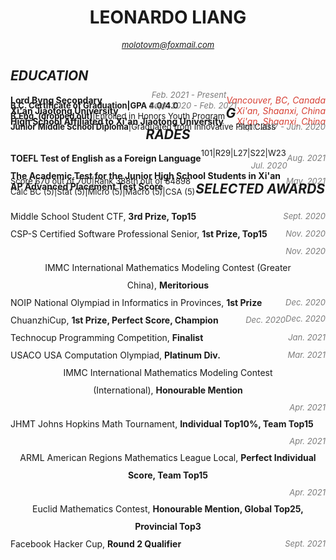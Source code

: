 <center>
    <b>
   	  <h1>
 	  LEONARDO LIANG
   	  </h1>
    </b>
</center>
<center><font size = 2><i><a href = "molotovm@foxmail.com">molotovm@foxmail.com</a></i></font></center>

<h2><i> EDUCATION</i></h2>          			

  <span style="float:right;"><font color="#D74035"><i>Vancouver, BC, Canada</i></font> </span><span style="float:left;"><b>Lord Byng Secondary</b></span>

  <p style = "line-height:0.001"><span style="float:right;"><font color="#7B7B7B" size="2"><i>Feb. 2021 - Present</i></font> </span><span style="float:left;"><font size="2"><b>B.C. Certificate of Graduation|GPA 4.0/4.0</b></font></span>
</div></p><div class="text clearfix" style="text-align:center;">  

  <span style="float:right;"><font color="#D74035"><i> </i></font> </span>  <span style="float:right;"><font color="#D74035"><i>Xi'an, Shaanxi, China </i></font> </span><span style="float:left;"><b>Xi'an Jiaotong University</b></span>

  <p style = "line-height:0.001"><span style="float:right;"><font color="#7B7B7B" size="2"><i>Sept. 2020 - Feb. 2021</i></font> </span><span style="float:left;"><font size="2"><b>B.Eng. (dropped out)</b>|Enrolled in Honors Youth Program</font></span>
</div></p><div class="text clearfix" style="text-align:center;">  

  <span style="float:right;"><font color="#D74035"><i>Xi'an, Shaanxi, China </i></font> </span><span style="float:left;"><b>High School Affiliated to Xi'an Jiaotong University</b></span>

  <p style = "line-height:0.001"><span style="float:right;"><font color="#7B7B7B" size="2"><i>Sept. 2017 - Jun. 2020</i></font> </span><span style="float:left;"><font size="2"><b>Junior Middle School Diploma</b>|Graduated from Innovative Pilot Class</font></span>
</div></p><div class="text clearfix" style="text-align:center;">  


<h2><i> GRADES </i></h2>

  <span style="float:right;"><font color="#7B7B7B" size="2"><i>Aug. 2021</i></font> </span><span style="float:left;"><b>TOEFL Test of English as a Foreign Language</b></span>

  <p style = "line-height:0.001"><span style="float:left;"><font size="2">101|R29|L27|S22|W23</font></span>
</div></p><div class="text clearfix" style="text-align:center;">  

<span style="float:right;"><font color="#7B7B7B" size="2"><i>Jul. 2020</i></font> </span><span style="float:left;"><b>The Academic Test for the Junior High School Students in Xi'an</b></span>

  <p style = "line-height:0.001">
    <span style="float:left;">
      <font size="2">Score 670 out of 700|Rank 388th out of 84898
      </font>
    </span>
	</p>

  <span style="float:right;"> </span><span style="float:left;"><b>AP Advanced Placement Test Score</b></span>

  <p style = "line-height:0.001">
    <span style="float:right;"><font color="#7B7B7B" size="2"><i>May. 2021</i></font> 
    </span>
    <span style="float:left;">
      <font size="2">Calc BC (5)|Stat (5)|Micro (5)|Macro (5)|CSA (5)</font>
    </span>
	</p>


<h2><i> SELECTED AWARDS</i></h2>

  <p style = "line-height:2"><span style="float:right;"><font color="#7B7B7B" size="2"><i>Sept. 2020</i></font> </span><span style="float:left;">Middle School Student CTF, <b>3rd Prize, Top15 </b></span>
	<br>
	<span style="float:right;"><font color="#7B7B7B" size="2"><i>Nov. 2020</i></font> </span><span style="float:left;">CSP-S Certified Software Professional Senior, <b>1st Prize, Top15 </b></span>
	<br>
	<span style="float:right;"><font color="#7B7B7B" size="2"><i>Nov. 2020</i></font> </span><span style="float:left;">IMMC International Mathematics Modeling Contest (Greater China), <b>Meritorious</b></span>
	<br>
	<span style="float:right;"><font color="#7B7B7B" size="2"><i>Dec. 2020</i></font> </span><span style="float:left;">NOIP National Olympiad in Informatics in Provinces, <b>1st Prize </b></span>
  <br>
	<span style="float:right;"><font color="#7B7B7B" size="2"><i>Dec. 2020</i></font> </span><span style="float:left;">ChuanzhiCup, <b>1st Prize, Perfect Score, Champion</b></span>
  <br>
	<span style="float:right;"><font color="#7B7B7B" size="2"><i>Dec. 2020</i></font> </span><span style="float:left;">Technocup Programming Competition, <b>Finalist </b></span>
   <br>
	<span style="float:right;"><font color="#7B7B7B" size="2"><i>Jan. 2021</i></font> </span><span style="float:left;">USACO USA Computation Olympiad, <b>Platinum Div.</b></span>
   <br>
	<span style="float:right;"><font color="#7B7B7B" size="2"><i>Mar. 2021</i></font> </span><span style="float:left;">IMMC International Mathematics Modeling Contest (International), <b>Honourable Mention</b></span>
    <br>
	<span style="float:right;"><font color="#7B7B7B" size="2"><i>Apr. 2021</i></font> </span><span style="float:left;">JHMT Johns Hopkins Math Tournament, <b>Individual Top10%, Team Top15</b></span>
    <br>
	<span style="float:right;"><font color="#7B7B7B" size="2"><i>Apr. 2021</i></font> </span><span style="float:left;">ARML American Regions Mathematics League Local, <b>Perfect Individual Score, Team Top15</b></span>
    <br>
	<span style="float:right;"><font color="#7B7B7B" size="2"><i>Apr. 2021</i></font> </span><span style="float:left;">Euclid Mathematics Contest, <b>Honourable Mention, Global Top25, Provincial Top3</b></span>
    <br>
	<span style="float:right;"><font color="#7B7B7B" size="2"><i>Sept. 2021</i></font> </span><span style="float:left;">Facebook Hacker Cup, <b>Round 2 Qualifier</b></span>

